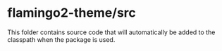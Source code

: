 # flamingo2-theme/src

This folder contains source code that will automatically be added to the classpath when
the package is used.
